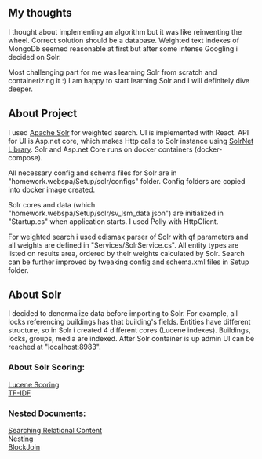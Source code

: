 ## My thoughts

I thought about implementing an algorithm but it was like reinventing the wheel. Correct solution should be a database.
Weighted text indexes of MongoDb seemed reasonable at first but after some intense Googling i decided on Solr.

Most challenging part for me was learning Solr from scratch and containerizing it :) I am happy to start learning Solr and I will definitely dive deeper. 

## About Project

I used [Apache Solr](https://lucene.apache.org/solr) for weighted search. 
UI is implemented with React. 
API for UI is Asp.net core, which makes Http calls to Solr instance using [SolrNet Library](https://github.com/SolrNet/SolrNet). 
Solr and Asp.net Core runs on  docker containers (docker-compose).  

All necessary config and schema files for Solr are in "homework.webspa/Setup/solr/configs" folder. Config folders are copied into docker image created. 

Solr cores and data (which "homework.webspa/Setup/solr/sv_lsm_data.json") are initialized in "Startup.cs" when application starts. I used Polly with HttpClient.

For weighted search i used edismax parser of Solr with qf parameters and all weights are defined in "Services/SolrService.cs". 
All entity types are listed on results area, ordered by their weights calculated by Solr. Search can be further improved by tweaking config and schema.xml files in Setup folder.

## About Solr

I decided to denormalize data before importing to Solr. For example, all locks referencing buildings has that building's fields.
Entities have different structure, so in Solr i created 4 different cores (Lucene indexes). Buildings, locks, groups, media are indexed.
After Solr container is up  admin UI can be reached at "localhost:8983". 




### About Solr Scoring:

[Lucene Scoring](https://lucene.apache.org/core/3_5_0/api/core/org/apache/lucene/search/Similarity.html)  
[TF-IDF](https://docs.google.com/spreadsheets/d/1Dn4DT1fWKkhDVN5aeS2yHroxIGosCgZOj1Y8UtgQtSQ/edit#gid=0)  


### Nested Documents:

[Searching Relational Content](http://blog.mikemccandless.com/2012/01/searching-relational-content-with.html)  
[Nesting](https://medium.com/@alisazhila/solr-s-nesting-on-solr-s-capabilities-to-handle-deeply-nested-document-structures-50eeaaa4347a)  
[BlockJoin](https://blog.griddynamics.com/how-to-use-block-join-to-improve-search-efficiency-with-nested-documents-in-solr/)  
